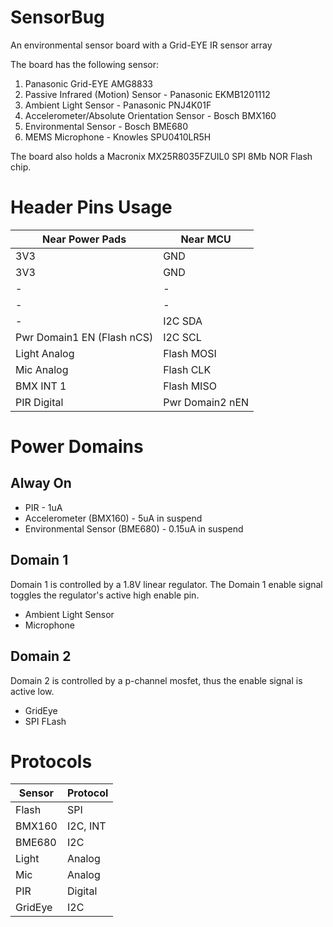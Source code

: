 # SensorBug

An environmental sensor board with a Grid-EYE IR sensor array

The board has the following sensor:

1. Panasonic Grid-EYE AMG8833
2. Passive Infrared (Motion) Sensor - Panasonic EKMB1201112
3. Ambient Light Sensor - Panasonic PNJ4K01F
4. Accelerometer/Absolute Orientation Sensor - Bosch BMX160
5. Environmental Sensor - Bosch BME680
6. MEMS Microphone - Knowles SPU0410LR5H

The board also holds a Macronix MX25R8035FZUIL0 SPI 8Mb NOR Flash chip.

# Header Pins Usage

| Near Power Pads             | Near MCU        |
| --------------------------- | --------------- |
| 3V3                         | GND             |
| 3V3                         | GND             |
| -                           | -               |
| -                           | -               |
| -                           | I2C SDA         |
| Pwr Domain1 EN (Flash nCS)  | I2C SCL         |
| Light Analog                | Flash MOSI      |
| Mic Analog                  | Flash CLK       |
| BMX INT 1                   | Flash MISO      |
| PIR Digital                 | Pwr Domain2 nEN |

# Power Domains

## Alway On
* PIR                           - 1uA
* Accelerometer (BMX160)        - 5uA in suspend
* Environmental Sensor (BME680) - 0.15uA in suspend

## Domain 1
Domain 1 is controlled by a 1.8V linear regulator. The Domain 1 enable signal toggles the regulator's active high enable pin.

* Ambient Light Sensor
* Microphone

## Domain 2
Domain 2 is controlled by a p-channel mosfet, thus the enable signal is active low.

* GridEye
* SPI FLash

# Protocols

| Sensor       | Protocol    |
| ------------ |------------ |
| Flash        | SPI         |
| BMX160       | I2C, INT    |
| BME680       | I2C         |
| Light        | Analog      |
| Mic          | Analog      |
| PIR          | Digital     |
| GridEye      | I2C         |
